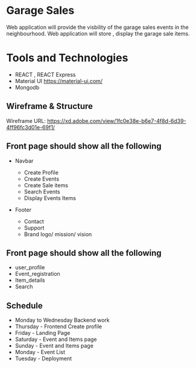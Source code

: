 # Garage Sales 
Web  application will provide the  visbility 
of the garage sales events in the neighbourhood.
Web application will store , display the garage sale items.

# Tools and Technologies
 - REACT , REACT Express
 - Material UI  https://material-ui.com/
 - Mongodb

## Wireframe & Structure
Wireframe URL: https://xd.adobe.com/view/1fc0e38e-b6e7-4f8d-6d39-4ff96fc3d01e-69f1/

## Front page should show all the following

- Navbar
  - Create Profile
  - Create Events
  - Create Sale items
  - Search Events
  - Display Events Items
 
- Footer
  - Contact
  - Support
  - Brand logo/ mission/ vision

## Front page should show all the following

- user_profile
- Event_registration
- Item_details 
- Search

## Schedule
 - Monday to Wednesday Backend work
 - Thursday - Frontend Create profile
 - Friday - Landing Page 
 - Saturday - Event and Items page
 - Sunday - Event and Items page
 - Monday - Event List
 - Tuesday - Deployment 
 